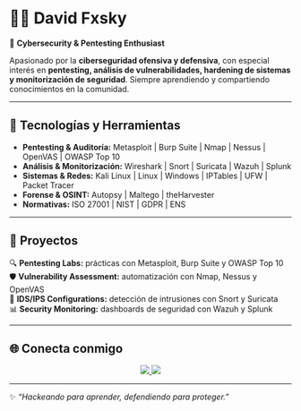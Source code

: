 # 👨‍💻 David Fxsky  

🔐 **Cybersecurity & Pentesting Enthusiast**  

Apasionado por la **ciberseguridad ofensiva y defensiva**, con especial interés en **pentesting, análisis de vulnerabilidades, hardening de sistemas y monitorización de seguridad**. Siempre aprendiendo y compartiendo conocimientos en la comunidad.  

---

## 🚀 Tecnologías y Herramientas  

- **Pentesting & Auditoría:** Metasploit | Burp Suite | Nmap | Nessus | OpenVAS | OWASP Top 10  
- **Análisis & Monitorización:** Wireshark | Snort | Suricata | Wazuh | Splunk  
- **Sistemas & Redes:** Kali Linux | Linux | Windows | IPTables | UFW | Packet Tracer  
- **Forense & OSINT:** Autopsy | Maltego | theHarvester  
- **Normativas:** ISO 27001 | NIST | GDPR | ENS  

---

## 📂 Proyectos  

🔍 **Pentesting Labs:** prácticas con Metasploit, Burp Suite y OWASP Top 10  
🛡️ **Vulnerability Assessment:** automatización con Nmap, Nessus y OpenVAS  
📡 **IDS/IPS Configurations:** detección de intrusiones con Snort y Suricata  
📊 **Security Monitoring:** dashboards de seguridad con Wazuh y Splunk  

---

## 🌐 Conecta conmigo  

<p align="center">
  <a href="https://github.com/FxskyCode" target="_blank">
    <img src="https://img.shields.io/badge/GitHub-181717?style=for-the-badge&logo=github&logoColor=white"/>
  </a>
  <a href="https://www.linkedin.com/in/david-ros-bb9b31252/" target="_blank">
    <img src="https://img.shields.io/badge/LinkedIn-0A66C2?style=for-the-badge&logo=linkedin&logoColor=white"/>
  </a>
</p>

---

✨ *“Hackeando para aprender, defendiendo para proteger.”*  
